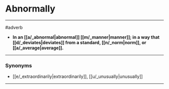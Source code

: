 # Abnormally
---
#adverb
- **In an [[a/_abnormal|abnormal]] [[m/_manner|manner]]; in a way that [[d/_deviates|deviates]] from a standard, [[n/_norm|norm]], or [[a/_average|average]].**
---
### Synonyms
- [[e/_extraordinarily|extraordinarily]], [[u/_unusually|unusually]]
---

